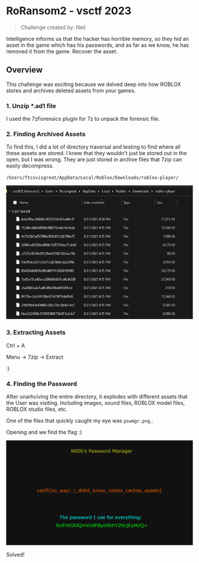 # RoRansom2 - vsctf 2023

> Challenge created by: Neil

Intelligence informs us that the hacker has horrible memory, so they hid an asset in the game which has his passwords, and as far as we know, he has removed it from the game. Recover the asset.

## Overview

This challenge was exciting because we delved deep into how ROBLOX stores and archives deleted assets from your games.

### 1. Unzip *.ad1 file

I used the 7zForensics plugin for 7z to unpack the forensic file.

### 2. Finding Archived Assets

To find this, I did a lot of directory traversal and testing to find where all these assets are stored. I knew that they wouldn't just be stored out in the open, but I was wrong. They are just stored in archive files that 7zip can easily decompress.

`/Users/ftcsvisgreat/AppData/Local/Roblox/Downloads/roblox-player/`

![](./0.png)

### 3. Extracting Assets

Ctrl + A

Menu -> 7zip -> Extract

:)

### 4. Finding the Password

After unarhciving the entire directory, it explodes with different assets that the User was visiting. Including images, sound files, ROBLOX model files, ROBLOX studio files, etc.

One of the files that quickly caught my eye was `pswmgr.png`..

Opening and we find the flag :)

![](./pswdmgr.png)

Solved!
